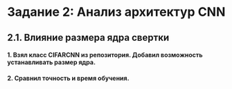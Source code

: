 # Задание 2: Анализ архитектур CNN
## 2.1. Влияние размера ядра свертки

#### 1. Взял класс CIFARCNN из репозитория. Добавил возможность устанавливать размер ядра.
#### 2. Сравнил точность и время обучения.
